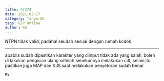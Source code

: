 ```yaml
---
title: 47374
date: 2021-03-17
category: Tanya-SC
tags: DJP Online
author: RS
---
```


NTPN tidak valid, padahal seudah sesuai dengan rumah kodok

---

apabila sudah dipastikan karakter yang diinput tidak ada yang salah, boleh di lakukan pengisian ulang setelah sebelumnya melakukan c3l, selain itu pastikan juga MAP dan KJS saat melakukan penyetoran sudah benar

`RS`
